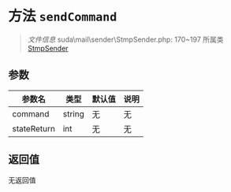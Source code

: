# 方法 `sendCommand`

> *文件信息* suda\mail\sender\StmpSender.php: 170~197
> 所属类 [StmpSender](../StmpSender.md)




## 参数


| 参数名 | 类型 | 默认值 | 说明 |
|--------|-----|-------|-------|
| command |  string | 无 | 无 |
| stateReturn |  int | 无 | 无 |



## 返回值

无返回值
